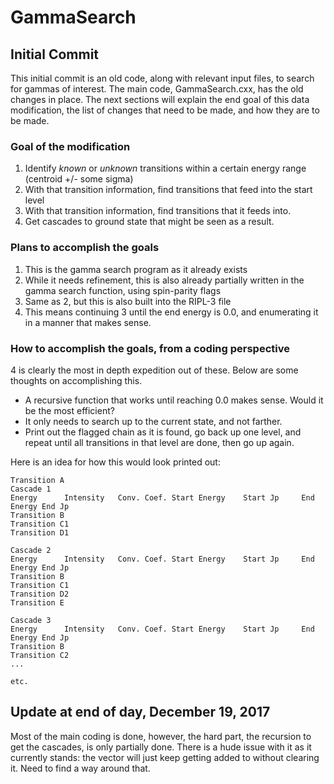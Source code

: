 GammaSearch
=======

Initial Commit
------------

This initial commit is an old code, along with relevant input files, to search for gammas of interest. The main code, GammaSearch.cxx, has the old changes in place. The next sections will explain the end goal of this data modification, the list of changes that need to be made, and how they are to be made.

### Goal of the modification
1. Identify *known* or *unknown* transitions within a certain energy range (centroid +/- some sigma)
2. With that transition information, find transitions that feed into the start level
3. With that transition information, find transitions that it feeds into.
4. Get cascades to ground state that might be seen as a result.

### Plans to accomplish the goals
1. This is the gamma search program as it already exists
2. While it needs refinement, this is also already partially written in the gamma search function, using spin-parity flags
3. Same as 2, but this is also built into the RIPL-3 file
4. This means continuing 3 until the end energy is 0.0, and enumerating it in a manner that makes sense.

### How to accomplish the goals, from a coding perspective
4 is clearly the most in depth expedition out of these. Below are some thoughts on accomplishing this.
* A recursive function that works until reaching 0.0 makes sense. Would it be the most efficient?
* It only needs to search up to the current state, and not farther.
* Print out the flagged chain as it is found, go back up one level, and repeat until all transitions in that level are done, then go up again.

Here is an idea for how this would look printed out:
```
Transition A  
Cascade 1  
Energy		Intensity	Conv. Coef.	Start Energy	Start Jp	 End Energy	End Jp  
Transition B  
Transition C1
Transition D1

Cascade 2  
Energy		Intensity	Conv. Coef.	Start Energy	Start Jp	 End Energy	End Jp  
Transition B  
Transition C1
Transition D2
Transition E

Cascade 3
Energy		Intensity	Conv. Coef.	Start Energy	Start Jp	 End Energy	End Jp  
Transition B  
Transition C2
...

etc.
```

Update at end of day, December 19, 2017
---------

Most of the main coding is done, however, the hard part, the recursion to get the cascades, is only partially done. There is a hude issue with it as it currently stands: the vector will just keep getting added to without clearing it. Need to find a way around that.
